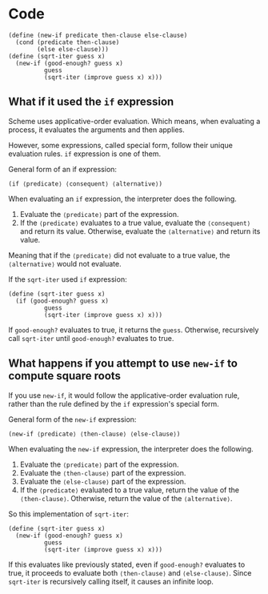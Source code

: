# Code
```
(define (new-if predicate then-clause else-clause)
  (cond (predicate then-clause)
        (else else-clause)))
(define (sqrt-iter guess x)
  (new-if (good-enough? guess x)
          guess
          (sqrt-iter (improve guess x) x)))
```

## What if it used the `if` expression
Scheme uses applicative-order evaluation. Which means, when evaluating a process, it evaluates the arguments and then applies.

However, some expressions, called special form, follow their unique evaluation rules. `if` expression is one of them.

General form of an if expression:
```
(if ⟨predicate⟩ ⟨consequent⟩ ⟨alternative⟩)
```

When evaluating an `if` expression, the interpreter does the following.
1. Evaluate the `⟨predicate⟩` part of the expression.
2. If the `⟨predicate⟩` evaluates to a true value, evaluate the `⟨consequent⟩` and return its value.
   Otherwise, evaluate the `⟨alternative⟩` and return its value.

Meaning that if the `⟨predicate⟩` did not evaluate to a true value, the `⟨alternative⟩` would not evaluate.

If the `sqrt-iter` used `if` expression: 
```
(define (sqrt-iter guess x)
  (if (good-enough? guess x)
          guess
          (sqrt-iter (improve guess x) x)))
```
If `good-enough?` evaluates to true, it returns the `guess`. Otherwise, recursively call `sqrt-iter` until `good-enough?` evaluates to true.
## What happens if you attempt to use `new-if` to compute square roots
If you use `new-if`, it would follow the applicative-order evaluation rule, rather than the rule defined by the `if` expression's special form.

General form of the `new-if` expression:
```
(new-if ⟨predicate⟩ ⟨then-clause⟩ ⟨else-clause⟩)
```

When evaluating the `new-if` expression, the interpreter does the following.
1. Evaluate the `⟨predicate⟩` part of the expression.
2. Evaluate the `⟨then-clause⟩` part of the expression.
3. Evaluate the `⟨else-clause⟩` part of the expression.
4. If the `⟨predicate⟩` evaluated to a true value, return the value of the `⟨then-clause⟩`.
   Otherwise, return the value of the `⟨alternative⟩`.

So this implementation of `sqrt-iter`:
```
(define (sqrt-iter guess x)
  (new-if (good-enough? guess x)
          guess
          (sqrt-iter (improve guess x) x)))
```
If this evaluates like previously stated, even if `good-enough?` evaluates to true, it proceeds to evaluate both `⟨then-clause⟩` and `⟨else-clause⟩`. Since `sqrt-iter` is recursively calling itself, it causes an infinite loop.